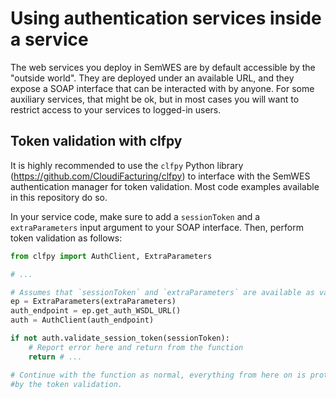 # Using authentication services inside a service
The web services you deploy in SemWES are by default accessible by the
"outside world". They are deployed under an available URL, and they expose a
SOAP interface that can be interacted with by anyone. For some auxiliary
services, that might be ok, but in most cases you will want to restrict access
to your services to logged-in users.

## Token validation with clfpy
It is highly recommended to use the `clfpy` Python library
(https://github.com/CloudiFacturing/clfpy) to interface with the SemWES
authentication manager for token validation. Most code examples available in
this repository do so.

In your service code, make sure to add a `sessionToken` and a `extraParameters`
input argument to your SOAP interface. Then, perform token validation as
follows:
```python
from clfpy import AuthClient, ExtraParameters

# ...

# Assumes that `sessionToken` and `extraParameters` are available as variables.
ep = ExtraParameters(extraParameters)
auth_endpoint = ep.get_auth_WSDL_URL()
auth = AuthClient(auth_endpoint)

if not auth.validate_session_token(sessionToken):
    # Report error here and return from the function
    return # ...

# Continue with the function as normal, everything from here on is protected
#by the token validation.
```
